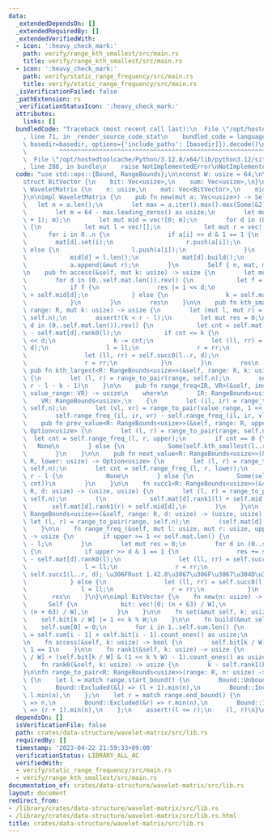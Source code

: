 ```yaml
---
data:
  _extendedDependsOn: []
  _extendedRequiredBy: []
  _extendedVerifiedWith:
  - icon: ':heavy_check_mark:'
    path: verify/range_kth_smallest/src/main.rs
    title: verify/range_kth_smallest/src/main.rs
  - icon: ':heavy_check_mark:'
    path: verify/static_range_frequency/src/main.rs
    title: verify/static_range_frequency/src/main.rs
  _isVerificationFailed: false
  _pathExtension: rs
  _verificationStatusIcon: ':heavy_check_mark:'
  attributes:
    links: []
  bundledCode: "Traceback (most recent call last):\n  File \"/opt/hostedtoolcache/Python/3.12.8/x64/lib/python3.12/site-packages/onlinejudge_verify/documentation/build.py\"\
    , line 71, in _render_source_code_stat\n    bundled_code = language.bundle(stat.path,\
    \ basedir=basedir, options={'include_paths': [basedir]}).decode()\n          \
    \         ^^^^^^^^^^^^^^^^^^^^^^^^^^^^^^^^^^^^^^^^^^^^^^^^^^^^^^^^^^^^^^^^^^^^^^^^^^^^^^^^^\n\
    \  File \"/opt/hostedtoolcache/Python/3.12.8/x64/lib/python3.12/site-packages/onlinejudge_verify/languages/rust.py\"\
    , line 288, in bundle\n    raise NotImplementedError\nNotImplementedError\n"
  code: "use std::ops::{Bound, RangeBounds};\n\nconst W: usize = 64;\n\n#[derive(Clone)]\n\
    struct BitVector {\n    bit: Vec<usize>,\n    sum: Vec<usize>,\n}\n\npub struct\
    \ WaveletMatrix {\n    n: usize,\n    mat: Vec<BitVector>,\n    mid: Vec<usize>,\n\
    }\n\nimpl WaveletMatrix {\n    pub fn new(mut a: Vec<usize>) -> Self {\n     \
    \   let n = a.len();\n        let max = a.iter().max().max(Some(&2)).unwrap();\n\
    \        let m = 64 - max.leading_zeros() as usize;\n        let mut mat = vec![BitVector::new(n\
    \ + 1); m];\n        let mut mid = vec![0; m];\n        for d in (0..m).rev()\
    \ {\n            let mut l = vec![];\n            let mut r = vec![];\n      \
    \      for i in 0..n {\n                if a[i] >> d & 1 == 1 {\n            \
    \        mat[d].set(i);\n                    r.push(a[i]);\n                }\
    \ else {\n                    l.push(a[i]);\n                }\n            }\n\
    \            mid[d] = l.len();\n            mat[d].build();\n            a = l;\n\
    \            a.append(&mut r);\n        }\n        Self { n, mat, mid }\n    }\n\
    \n    pub fn access(&self, mut k: usize) -> usize {\n        let mut res = 0;\n\
    \        for d in (0..self.mat.len()).rev() {\n            let f = self.mat[d].access(k);\n\
    \            if f {\n                res |= 1 << d;\n                k = self.mat[d].rank1(k)\
    \ + self.mid[d];\n            } else {\n                k = self.mat[d].rank0(k);\n\
    \            }\n        }\n        res\n    }\n\n    pub fn kth_smallest<R: RangeBounds<usize>>(&self,\
    \ range: R, mut k: usize) -> usize {\n        let (mut l, mut r) = range_to_pair(range,\
    \ self.n);\n        assert!(k < r - l);\n        let mut res = 0;\n        for\
    \ d in (0..self.mat.len()).rev() {\n            let cnt = self.mat[d].rank0(r)\
    \ - self.mat[d].rank0(l);\n            if cnt <= k {\n                res |= 1\
    \ << d;\n                k -= cnt;\n                let (ll, rr) = self.succ1(l..r,\
    \ d);\n                l = ll;\n                r = rr;\n            } else {\n\
    \                let (ll, rr) = self.succ0(l..r, d);\n                l = ll;\n\
    \                r = rr;\n            }\n        }\n        res\n    }\n\n   \
    \ pub fn kth_largest<R: RangeBounds<usize>>(&self, range: R, k: usize) -> usize\
    \ {\n        let (l, r) = range_to_pair(range, self.n);\n        self.kth_smallest(l..r,\
    \ r - l - k - 1)\n    }\n\n    pub fn range_freq<IR, VR>(&self, index_range: IR,\
    \ value_range: VR) -> usize\n    where\n        IR: RangeBounds<usize>,\n    \
    \    VR: RangeBounds<usize>,\n    {\n        let (il, ir) = range_to_pair(index_range,\
    \ self.n);\n        let (vl, vr) = range_to_pair(value_range, 1 << self.mat.len());\n\
    \        self.range_freq_(il, ir, vr) - self.range_freq_(il, ir, vl)\n    }\n\n\
    \    pub fn prev_value<R: RangeBounds<usize>>(&self, range: R, upper: usize) ->\
    \ Option<usize> {\n        let (l, r) = range_to_pair(range, self.n);\n      \
    \  let cnt = self.range_freq_(l, r, upper);\n        if cnt == 0 {\n         \
    \   None\n        } else {\n            Some(self.kth_smallest(l..r, cnt - 1))\n\
    \        }\n    }\n\n    pub fn next_value<R: RangeBounds<usize>>(&self, range:\
    \ R, lower: usize) -> Option<usize> {\n        let (l, r) = range_to_pair(range,\
    \ self.n);\n        let cnt = self.range_freq_(l, r, lower);\n        if cnt ==\
    \ r - l {\n            None\n        } else {\n            Some(self.kth_smallest(l..r,\
    \ cnt))\n        }\n    }\n\n    fn succ1<R: RangeBounds<usize>>(&self, range:\
    \ R, d: usize) -> (usize, usize) {\n        let (l, r) = range_to_pair(range,\
    \ self.n);\n        (\n            self.mat[d].rank1(l) + self.mid[d],\n     \
    \       self.mat[d].rank1(r) + self.mid[d],\n        )\n    }\n\n    fn succ0<R:\
    \ RangeBounds<usize>>(&self, range: R, d: usize) -> (usize, usize) {\n       \
    \ let (l, r) = range_to_pair(range, self.n);\n        (self.mat[d].rank0(l), self.mat[d].rank0(r))\n\
    \    }\n\n    fn range_freq_(&self, mut l: usize, mut r: usize, upper: usize)\
    \ -> usize {\n        if upper >= 1 << self.mat.len() {\n            return r\
    \ - l;\n        }\n        let mut res = 0;\n        for d in (0..self.mat.len()).rev()\
    \ {\n            if upper >> d & 1 == 1 {\n                res += self.mat[d].rank0(r)\
    \ - self.mat[d].rank0(l);\n                let (ll, rr) = self.succ1(l..r, d);\n\
    \                l = ll;\n                r = rr;\n                // (l, r) =\
    \ self.succ1(l..r, d); \u306FRust 1.42.0\u3067\u306F\u3067\u304D\u306A\u3044\n\
    \            } else {\n                let (ll, rr) = self.succ0(l..r, d);\n \
    \               l = ll;\n                r = rr;\n            }\n        }\n \
    \       res\n    }\n}\n\nimpl BitVector {\n    fn new(n: usize) -> Self {\n  \
    \      Self {\n            bit: vec![0; (n + 63) / W],\n            sum: vec![0;\
    \ (n + 63) / W],\n        }\n    }\n\n    fn set(&mut self, k: usize) {\n    \
    \    self.bit[k / W] |= 1 << k % W;\n    }\n\n    fn build(&mut self) {\n    \
    \    self.sum[0] = 0;\n        for i in 1..self.sum.len() {\n            self.sum[i]\
    \ = self.sum[i - 1] + self.bit[i - 1].count_ones() as usize;\n        }\n    }\n\
    \n    fn access(&self, k: usize) -> bool {\n        self.bit[k / W] >> k % W &\
    \ 1 == 1\n    }\n\n    fn rank1(&self, k: usize) -> usize {\n        self.sum[k\
    \ / W] + (self.bit[k / W] & (1 << k % W) - 1).count_ones() as usize\n    }\n\n\
    \    fn rank0(&self, k: usize) -> usize {\n        k - self.rank1(k)\n    }\n\
    }\n\nfn range_to_pair<R: RangeBounds<usize>>(range: R, n: usize) -> (usize, usize)\
    \ {\n    let l = match range.start_bound() {\n        Bound::Unbounded => 0,\n\
    \        Bound::Excluded(&l) => (l + 1).min(n),\n        Bound::Included(&l) =>\
    \ l.min(n),\n    };\n    let r = match range.end_bound() {\n        Bound::Unbounded\
    \ => n,\n        Bound::Excluded(&r) => r.min(n),\n        Bound::Included(&r)\
    \ => (r + 1).min(n),\n    };\n    assert!(l <= r);\n    (l, r)\n}\n"
  dependsOn: []
  isVerificationFile: false
  path: crates/data-structure/wavelet-matrix/src/lib.rs
  requiredBy: []
  timestamp: '2023-04-22 21:59:33+09:00'
  verificationStatus: LIBRARY_ALL_AC
  verifiedWith:
  - verify/static_range_frequency/src/main.rs
  - verify/range_kth_smallest/src/main.rs
documentation_of: crates/data-structure/wavelet-matrix/src/lib.rs
layout: document
redirect_from:
- /library/crates/data-structure/wavelet-matrix/src/lib.rs
- /library/crates/data-structure/wavelet-matrix/src/lib.rs.html
title: crates/data-structure/wavelet-matrix/src/lib.rs
---
```

